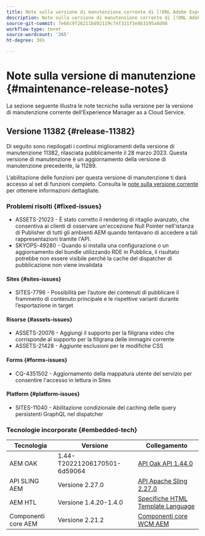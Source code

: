 ```yaml
---
title: Note sulla versione di manutenzione corrente di [!DNL Adobe Experience Manager] as a Cloud Service.
description: Note sulla versione di manutenzione corrente di [!DNL Adobe Experience Manager] as a Cloud Service.
source-git-commit: 7e66c9f26211bd92119c74f311f3e9b3195a8d98
workflow-type: tm+mt
source-wordcount: '265'
ht-degree: 36%

---
```



# Note sulla versione di manutenzione {#maintenance-release-notes}

La sezione seguente illustra le note tecniche sulla versione per la versione di manutenzione corrente dell’Experience Manager as a Cloud Service.

## Versione 11382 {#release-11382}

Di seguito sono riepilogati i continui miglioramenti della versione di manutenzione 11382, rilasciata pubblicamente il 28 marzo 2023. Questa versione di manutenzione è un aggiornamento della versione di manutenzione precedente, la 11289.

L’abilitazione delle funzioni per questa versione di manutenzione ti darà accesso al set di funzioni completo. Consulta le [note sulla versione corrente](/help/release-notes/release-notes-cloud/release-notes-current.md) per ottenere informazioni dettagliate.

### Problemi risolti {#fixed-issues}

- ASSETS-21023 - È stato corretto il rendering di ritaglio avanzato, che consentiva ai clienti di osservare un&#39;eccezione Null Pointer nell&#39;istanza di Publisher di tutti gli ambienti AEM quando tentavano di accedere a tali rappresentazioni tramite l&#39;API.
- SKYOPS-49280 - Quando si installa una configurazione o un aggiornamento del bundle utilizzando RDE in Pubblica, il risultato potrebbe non essere visibile perché la cache del dispatcher di pubblicazione non viene invalidata

#### Sites {#sites-issues}

- SITES-7796 - Possibilità per l’autore dei contenuti di pubblicare il frammento di contenuto principale e le rispettive varianti durante l’esportazione in target

#### Risorse {#assets-issues}

- ASSETS-20076 - Aggiungi il supporto per la filigrana video che corrisponde al supporto per la filigrana delle immagini corrente
- ASSETS-21428 - Aggiunte esclusioni per le modifiche CSS

#### Forms {#forms-issues}

- CQ-4351502 - Aggiornamento della mappatura utente del servizio per consentire l&#39;accesso in lettura in Sites

#### Platform {#platform-issues}

- SITES-11040 - Abilitazione condizionale del caching delle query persistenti GraphQL nel dispatcher

### Tecnologie incorporate {#embedded-tech}

| Tecnologia | Versione | Collegamento |
|---|---|---|
| AEM OAK | 1.44-T20221206170501-6d59064 | [API Oak API 1.44.0](https://www.javadoc.io/doc/org.apache.jackrabbit/oak-api/1.44.0/index.html) |
| API SLING AEM | Versione 2.27.0 | [API Apache Sling 2.27.0](https://www.javadoc.io/doc/org.apache.sling/org.apache.sling.api/latest/index.html) |
| AEM HTL | Versione 1.4.20-1.4.0 | [Specifiche HTML Template Language](https://github.com/adobe/htl-spec) |
| Componenti core AEM | Versione 2.21.2 | [Componenti core WCM AEM](https://github.com/adobe/aem-core-wcm-components) |
